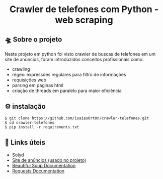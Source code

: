 <h1 align="center">
    Crawler de telefones com Python - web scraping
</h1>

## :flying_saucer: Sobre o projeto
Neste projeto em python foi visto crawler de buscas de telefones em um site de anúncios, foram introduzidos conceitos profissionais como:
- crawling
- regex: expressões regulares para filtro de informações
- requisições web
- parsing em paginas html
- criação de threads em paralelo para maior eficiência

## :gear: instalação
```
$ git clone https://github.com/isaias0rt0n/crawler-telefones.git
$ cd crawler-telefones
$ pip install -r requirements.txt
```
## :paperclip: Links úteis
- [Solyd](https://solyd.com.br/)<br>
- [Site de anúncios (usado no projeto)](https://django-anuncios.solyd.com.br/)
- [Beautiful Soup Documentation](https://www.crummy.com/software/BeautifulSoup/bs4/doc/)
- [Requests Documentation](https://requests.readthedocs.io/en/master/)
